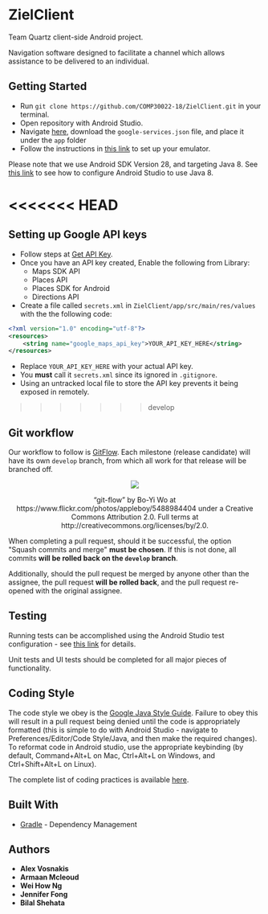 # ZielClient

Team Quartz client-side Android project. 

Navigation software designed to facilitate a channel which allows assistance to be delivered to an individual.  

## Getting Started

* Run `git clone https://github.com/COMP30022-18/ZielClient.git` in your terminal.
* Open repository with Android Studio.
* Navigate [here](https://console.firebase.google.com/u/2/project/zielbase/settings/general/android:com.quartz.zielclient), download the `google-services.json` file, and place it under the `app` folder
* Follow the instructions in [this link](https://developer.android.com/studio/run/) to set up your emulator.

Please note that we use Android SDK Version 28, and targeting Java 8. See [this link](https://developer.android.com/studio/write/java8-support) to see how to configure Android Studio to use Java 8.

<<<<<<< HEAD
=======
## Setting up Google API keys

* Follow steps at [Get API Key](https://developers.google.com/maps/documentation/android-sdk/signup).
* Once you have an API key created, Enable the following from Library:
  * Maps SDK API
  * Places API 
  * Places SDK for Android 
  * Directions API
* Create a file called `secrets.xml` in `ZielClient/app/src/main/res/values` with the the following code:
```xml
<?xml version="1.0" encoding="utf-8"?>
<resources>
    <string name="google_maps_api_key">YOUR_API_KEY_HERE</string>
</resources>
```
* Replace `YOUR_API_KEY_HERE` with your actual API key.
* You **must** call it `secrets.xml` since its ignored in `.gitignore`.
* Using an untracked local file to store the API key prevents it being exposed in remotely.

>>>>>>> develop
## Git workflow

Our workflow to follow is [GitFlow](https://nvie.com/posts/a-successful-git-branching-model/). Each milestone (release candidate) will have its own `develop` branch, from which all work for that release will be branched off.

<p align='center'> <img src=https://c2.staticflickr.com/6/5293/5488984404_4f693eec32.jpg> </p>
<p align='center' fontSize='5px'>  “git-flow” by Bo-Yi Wo at https://www.flickr.com/photos/appleboy/5488984404
 under a Creative Commons Attribution 2.0. Full terms at http://creativecommons.org/licenses/by/2.0.
</p> 


When completing a pull request, should it be successful, the option "Squash commits and merge" **must be chosen**. If this is not done, all commits **will be rolled back on the `develop` branch**.

Additionally, should the pull request be merged by anyone other than the assignee, the pull request **will be rolled back**, and the pull request re-opened with the original assignee.

## Testing

Running tests can be accomplished using the Android Studio test configuration - see [this link](https://developer.android.com/studio/test/) for details.

Unit tests and UI tests should be completed for all major pieces of functionality.

## Coding Style


The code style we obey is the [Google Java Style Guide](https://google.github.io/styleguide/javaguide.html). Failure to obey this will result in a pull request being denied until the code is appropriately formatted (this is simple to do with Android Studio - navigate to Preferences/Editor/Code Style/Java, and then make the required changes). To reformat code in Android studio, use the appropriate keybinding (by default, Command+Alt+L on Mac, Ctrl+Alt+L on Windows, and Ctrl+Shift+Alt+L on Linux).

The complete list of coding practices is available [here](https://docs.google.com/document/d/1RXHFtnGiAb5NsvctyE-T2N9ISuCY1cBWbTEWLzMq3gI).



## Built With

* [Gradle](https://gradle.org/) - Dependency Management



## Authors

* **Alex Vosnakis** 
* **Armaan Mcleoud**  
* **Wei How Ng** 
* **Jennifer Fong** 
* **Bilal Shehata** 
